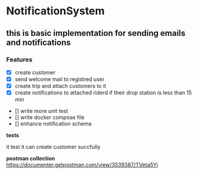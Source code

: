 # NotificationSystem
## this is basic implementation for sending emails and notifications
### Features
- [x] create customer
- [x] send welcome mail to registred user
- [x] create trip and attach customers to it
- [x] create notifications to attached riderd if their drop station is less than 15 min
- [] write more unit test
- [] write docker compose file
- [] enhance notification schema 



**tests** 

it test it can create customer succfully 


**postman collection**
https://documenter.getpostman.com/view/3539387/TVeta5Yj
